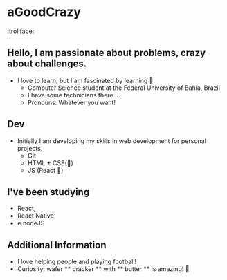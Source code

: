 # aGoodCrazy 
:trollface: 


## Hello, I am passionate about problems, crazy about challenges.

* I love to learn, but I am fascinated by learning 📘.
    * Computer Science student at the Federal University of Bahia, Brazil
    * I have some technicians there ...
    * Pronouns: Whatever you want!

## Dev

* Initially I am developing my skills in web development for personal projects.
    * Git
    * HTML + CSS(💚)
    * JS (React 💜)

## I've been studying

 * React, 
 * React Native
 * e nodeJS

## Additional Information 

 * I love helping people and playing football!
 * Curiosity: wafer ** cracker ** with ** butter ** is amazing! 🧡

